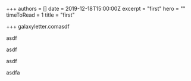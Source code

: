 +++
authors = []
date = 2019-12-18T15:00:00Z
excerpt = "first"
hero = ""
timeToRead = 1
title = "first"

+++
galaxyletter.comasdf

asdf

asdf

asdf

asdfa